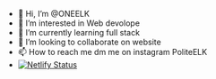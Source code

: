- 👋 Hi, I’m @ONEELK
- 👀 I’m interested in Web devolope
- 🌱 I’m currently learning full stack
- 💞️ I’m looking to collaborate on website
- 📫 How to reach me dm me on instagram PoliteELK
- [![Netlify Status](https://api.netlify.com/api/v1/badges/86039359-874d-4f60-806b-69e0e4579020/deploy-status)](https://app.netlify.com/sites/oneelk/deploys)

<!---
ONEELK/ONEELK is a ✨ special ✨ repository because its `README.md` (this file) appears on your GitHub profile.
You can click the Preview link to take a look at your changes.
--->
